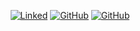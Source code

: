 <p align="center">
	<a href="https://www.linkedin.com/in/sadabnepal/"><img src="https://img.shields.io/badge/-sadabnepal-blue?style=flat&logo=Linkedin&logoColor=white&link=https://www.linkedin.com/in/sadabnepal/" alt="Linked"></a>
  <a href="https://github.com/testSadab"><img src="https://img.shields.io/badge/-GitHub-black?style=flat&logo=Github&logoColor=white&link=https://github.com/sadabnepal" alt="GitHub"></a>
  <a href="https://www.youtube.com/c/TestAutomationHub"><img src="https://img.shields.io/badge/-Youtube-white?style=flat&logo=Youtube&logoColor=red&link=https://www.youtube.com/c/TestAutomationHub" alt="GitHub"></a>
</p>
